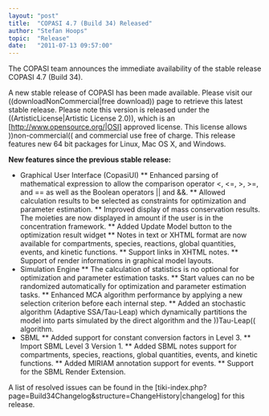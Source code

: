 ```yaml
---
layout: "post"
title:  "COPASI 4.7 (Build 34) Released"
author: "Stefan Hoops"
topic:  "Release"
date:   "2011-07-13 09:57:00"
---
```


The COPASI team announces the immediate availability of the stable release COPASI 4.7 (Build 34).


A new stable release of COPASI has been made available. Please visit our ((downloadNonCommercial|free download)) page to retrieve this latest stable release. Please note this version is released under the ((ArtisticLicense|Artistic License 2.0)), which is an [http://www.opensource.org/|OSI] approved license. This license allows ))non-commercial(( and commercial use free of charge. This release features new 64 bit packages for Linux, Mac OS X, and Windows.

__New features since the previous stable release:__
* Graphical User Interface (CopasiUI)
** Enhanced parsing of mathematical expression to allow the comparison operator &lt;, &lt;=, &gt;, &gt;=, and == as well as the Boolean operators || and &amp;&amp;.
** Allowed calculation results to be selected as constraints for optimization and parameter estimation.
** Improved display of mass conservation results. The moieties are now displayed in amount if the user is in the concentration framework.
** Added Update Model button to the optimization result widget
** Notes in text or XHTML format are now available for compartments, species, reactions, global quantities, events, and kinetic functions.
** Support links in XHTML notes.
** Support of render informations in graphical model layouts.
* Simulation Engine
** The calculation of statistics is no optional for optimization and parameter estimation tasks.
** Start values can no be randomized automatically for optimization and parameter estimation tasks.
** Enhanced MCA algorithm performance by applying a new selection criterion before each internal step. 
** Added an stochastic algorithm (Adaptive SSA/Tau-Leap) which dynamically partitions the model into parts simulated by the direct algorithm and the ))Tau-Leap(( algorithm.
* SBML
** Added support for constant conversion factors in Level 3.
** Import SBML Level 3 Version 1.
** Added SBML notes support for compartments, species, reactions, global quantities, events, and kinetic functions.
** Added MIRIAM annotation support for events.
** Support for the SBML Render Extension.

A list of resolved issues can be found in the [tiki-index.php?page=Build34Changelog&structure=ChangeHistory|changelog] for this release.


